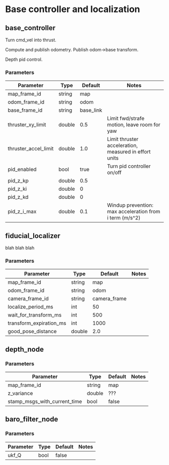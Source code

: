 # Base controller and localization

## base_controller

Turn cmd_vel into thrust.

Compute and publish odometry. Publish odom->base transform.

Depth pid control.

### Parameters

| Parameter | Type | Default | Notes |
|---|---|---|---|
| map_frame_id | string | map | |
| odom_frame_id | string | odom | |
| base_frame_id | string | base_link | |
| thruster_xy_limit | double | 0.5 | Limit fwd/strafe motion, leave room for yaw |
| thruster_accel_limit | double | 1.0 | Limit thruster acceleration, measured in effort units |
| pid_enabled | bool | true | Turn pid controller on/off |
| pid_z_kp | double | 0.5 | |
| pid_z_ki | double | 0 | |
| pid_z_kd | double | 0 | |
| pid_z_i_max | double | 0.1 | Windup prevention: max acceleration from i term (m/s^2) |

## fiducial_localizer

blah blah blah

### Parameters

| Parameter | Type | Default | Notes |
|---|---|---|---|
| map_frame_id | string | map | |
| odom_frame_id | string | odom | |
| camera_frame_id | string | camera_frame | |
| localize_period_ms | int | 50 | |
| wait_for_transform_ms | int | 500 | |
| transform_expiration_ms | int | 1000 | |
| good_pose_distance | double | 2.0 | |

## depth_node

### Parameters

| Parameter | Type | Default | Notes |
|---|---|---|---|
| map_frame_id | string | map | |
| z_variance | double | ??? | |
| stamp_msgs_with_current_time | bool | false | |

## baro_filter_node

### Parameters

| Parameter | Type | Default | Notes |
|---|---|---|---|
| ukf_Q | bool | false | |
